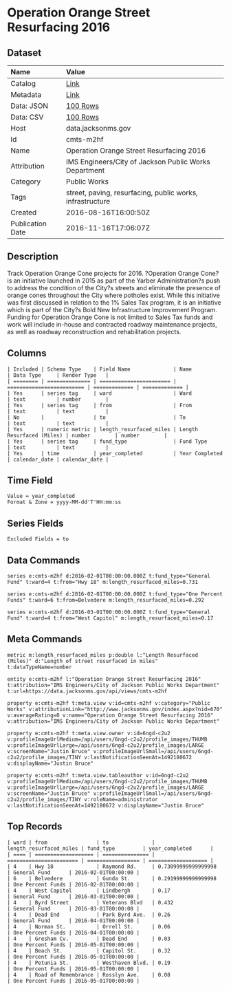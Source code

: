 # Operation Orange Street Resurfacing 2016

## Dataset

| Name | Value |
| :--- | :---- |
| Catalog | [Link](https://catalog.data.gov/dataset/operation-orange-street-resurfacing-2016) |
| Metadata | [Link](https://data.jacksonms.gov/api/views/cmts-m2hf) |
| Data: JSON | [100 Rows](https://data.jacksonms.gov/api/views/cmts-m2hf/rows.json?max_rows=100) |
| Data: CSV | [100 Rows](https://data.jacksonms.gov/api/views/cmts-m2hf/rows.csv?max_rows=100) |
| Host | data.jacksonms.gov |
| Id | cmts-m2hf |
| Name | Operation Orange Street Resurfacing 2016 |
| Attribution | IMS Engineers/City of Jackson Public Works Department |
| Category | Public Works |
| Tags | street, paving, resurfacing, public works, infrastructure |
| Created | 2016-08-16T16:00:50Z |
| Publication Date | 2016-11-16T17:06:07Z |

## Description

Track Operation Orange Cone projects for 2016. ?Operation Orange Cone? is an initiative launched in 2015 as part of the Yarber Administration?s push to address the condition of the City?s streets and eliminate the presence of orange cones throughout the City where potholes exist.  While this initiative was first discussed in relation to the 1% Sales Tax program, it is an initiative which is part of the City?s Bold New Infrastructure Improvement Program.  Funding for Operation Orange Cone is not limited to Sales Tax funds and work will include in-house and contracted roadway maintenance projects, as well as roadway reconstruction and rehabilitation projects.

## Columns

```ls
| Included | Schema Type    | Field Name              | Name                      | Data Type     | Render Type   |
| ======== | ============== | ======================= | ========================= | ============= | ============= |
| Yes      | series tag     | ward                    | Ward                      | text          | number        |
| Yes      | series tag     | from                    | From                      | text          | text          |
| No       |                | to                      | To                        | text          | text          |
| Yes      | numeric metric | length_resurfaced_miles | Length Resurfaced (Miles) | number        | number        |
| Yes      | series tag     | fund_type               | Fund Type                 | text          | text          |
| Yes      | time           | year_completed          | Year Completed            | calendar_date | calendar_date |
```

## Time Field

```ls
Value = year_completed
Format & Zone = yyyy-MM-dd'T'HH:mm:ss
```

## Series Fields

```ls
Excluded Fields = to
```

## Data Commands

```ls
series e:cmts-m2hf d:2016-02-01T00:00:00.000Z t:fund_type="General Fund" t:ward=4 t:from="Hwy 18" m:length_resurfaced_miles=0.731

series e:cmts-m2hf d:2016-02-01T00:00:00.000Z t:fund_type="One Percent Funds" t:ward=6 t:from=Belvedere m:length_resurfaced_miles=0.292

series e:cmts-m2hf d:2016-03-01T00:00:00.000Z t:fund_type="General Fund" t:ward=4 t:from="West Capitol" m:length_resurfaced_miles=0.17
```

## Meta Commands

```ls
metric m:length_resurfaced_miles p:double l:"Length Resurfaced (Miles)" d:"Length of street resurfaced in miles" t:dataTypeName=number

entity e:cmts-m2hf l:"Operation Orange Street Resurfacing 2016" t:attribution="IMS Engineers/City of Jackson Public Works Department" t:url=https://data.jacksonms.gov/api/views/cmts-m2hf

property e:cmts-m2hf t:meta.view v:id=cmts-m2hf v:category="Public Works" v:attributionLink="http://www.jacksonms.gov/index.aspx?nid=670" v:averageRating=0 v:name="Operation Orange Street Resurfacing 2016" v:attribution="IMS Engineers/City of Jackson Public Works Department"

property e:cmts-m2hf t:meta.view.owner v:id=6ngd-c2u2 v:profileImageUrlMedium=/api/users/6ngd-c2u2/profile_images/THUMB v:profileImageUrlLarge=/api/users/6ngd-c2u2/profile_images/LARGE v:screenName="Justin Bruce" v:profileImageUrlSmall=/api/users/6ngd-c2u2/profile_images/TINY v:lastNotificationSeenAt=1492180672 v:displayName="Justin Bruce"

property e:cmts-m2hf t:meta.view.tableauthor v:id=6ngd-c2u2 v:profileImageUrlMedium=/api/users/6ngd-c2u2/profile_images/THUMB v:profileImageUrlLarge=/api/users/6ngd-c2u2/profile_images/LARGE v:screenName="Justin Bruce" v:profileImageUrlSmall=/api/users/6ngd-c2u2/profile_images/TINY v:roleName=administrator v:lastNotificationSeenAt=1492180672 v:displayName="Justin Bruce"
```

## Top Records

```ls
| ward | from                | to              | length_resurfaced_miles | fund_type         | year_completed      | 
| ==== | =================== | =============== | ======================= | ================= | =================== | 
| 4    | Hwy 18              | Raymond Rd.     | 0.73099999999999998     | General Fund      | 2016-02-01T00:00:00 | 
| 6    | Belvedere           | Gunda St.       | 0.29199999999999998     | One Percent Funds | 2016-02-01T00:00:00 | 
| 4    | West Capitol        | Lindbergh       | 0.17                    | General Fund      | 2016-03-01T00:00:00 | 
| 4    | Byrd Street         | Veterans Blvd   | 0.432                   | General Fund      | 2016-03-01T00:00:00 | 
| 4    | Dead End            | Park Byrd Ave.  | 0.26                    | General Fund      | 2016-04-01T00:00:00 | 
| 4    | Norman St.          | Orrell St.      | 0.06                    | One Percent Funds | 2016-04-01T00:00:00 | 
| 4    | Gresham Cv.         | Dead End        | 0.03                    | One Percent Funds | 2016-05-01T00:00:00 | 
| 4    | Beach St.           | Capitol St.     | 0.32                    | One Percent Funds | 2016-05-01T00:00:00 | 
| 4    | Petunia St.         | Westhaven Blvd. | 0.19                    | One Percent Funds | 2016-05-01T00:00:00 | 
| 4    | Road of Remembrance | Rosslyn Ave.    | 0.08                    | One Percent Funds | 2016-05-01T00:00:00 | 
```